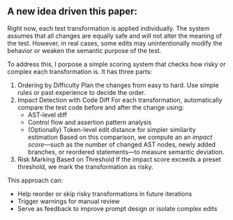 ## A new idea driven this paper:

Right now, each test transformation is applied individually. The system assumes that all changes are equally safe and will not alter the meaning of the test. However, in real cases, some edits may unintentionally modify the behavior or weaken the semantic purpose of the test.

To address this, I porpose a simple scoring system that checks how risky or complex each transformation is. It has three parts:
1. Ordering by Difficulty
   Plan the changes from easy to hard. Use simple rules or past experience to decide the order.
2. Impact Detection with Code Diff
   For each transformation, automatically compare the test code before and after the change using:
   * AST-level diff
   * Control flow and assertion pattern analysis
   * (Optionally) Token-level edit distance for simpler similarity estimation
   Based on this comparison, we compute an  an _impact score_—such as the number of changed AST nodes, newly added branches, or reordered statements—to measure semantic deviation.
3. Risk Marking Based on Threshold
   If the impact score exceeds a preset threshold, we mark the transformation as risky.

This approach can:
* Help reorder or skip risky transformations in future iterations
* Trigger warnings for manual review
* Serve as feedback to improve prompt design or isolate complex edits
